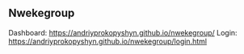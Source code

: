 ## Nwekegroup
Dashboard: https://andriyprokopyshyn.github.io/nwekegroup/
Login: https://andriyprokopyshyn.github.io/nwekegroup/login.html